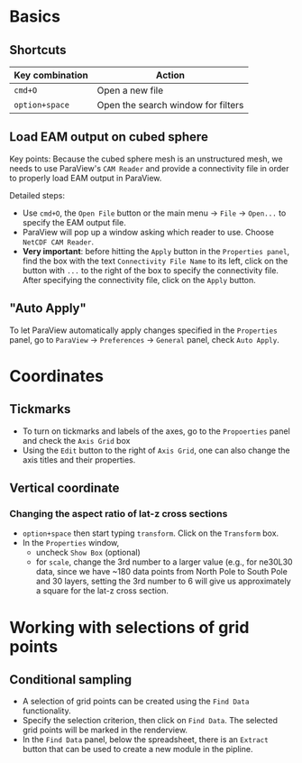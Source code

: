 # Basics

## Shortcuts

| Key combination    | Action |
|--------------------|---------|
| `cmd+O`            | Open a new file |
| `option+space`     | Open the search window for filters|

## Load EAM output on cubed sphere

Key points: Because the cubed sphere mesh is an unstructured mesh, we needs to use ParaView's `CAM Reader` and provide a connectivity file in order to properly load EAM output in ParaView.

Detailed steps:

- Use `cmd+O`, the `Open File` button or the main menu -> `File` -> `Open...` to specify the EAM output file.
- ParaView will pop up a window asking which reader to use. Choose `NetCDF CAM Reader`.
- **Very important**: before hitting the `Apply` button in the `Properties panel`, find the box with the text `Connectivity File Name` to its left, click on the button with `...` to the right of the box to specify the connectivity file.
After specifying the connectivity file, click on the `Apply` button.

## "Auto Apply"

To let ParaView automatically apply changes specified in the `Properties` panel, go to `ParaView` -> `Preferences` -> `General` panel, check `Auto Apply`.

# Coordinates

## Tickmarks

- To turn on tickmarks and labels of the axes, go to the `Propoerties` panel and check the `Axis Grid` box
- Using the `Edit` button to the right of `Axis Grid`, one can also change the axis titles and their properties.


## Vertical coordinate

### Changing the aspect ratio of lat-z cross sections

- `option+space` then start typing `transform`. Click on the `Transform` box.
- In the `Properties` window, 
  - uncheck `Show Box` (optional)
  - for `scale`, change the 3rd number to a larger value (e.g., for ne30L30 data, since we have ~180 data points from North Pole to South Pole and 30 layers, setting the 3rd number to 6 will give us approximately a square for the lat-z cross section.

# Working with selections of grid points

## Conditional sampling

- A selection of grid points can be created using the `Find Data` functionality.
- Specify the selection criterion, then click on `Find Data`. The selected grid points will be marked in the renderview.
- In the `Find Data` panel, below the spreadsheet, there is an `Extract` button that can be used to create a new module in the pipline. 